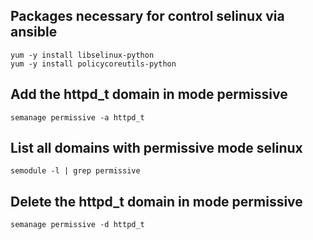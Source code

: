 ## Packages necessary for control selinux via ansible
```
yum -y install libselinux-python
yum -y install policycoreutils-python
```

## Add the httpd_t domain in mode permissive 
```
semanage permissive -a httpd_t
```

## List all domains with permissive mode selinux
```
semodule -l | grep permissive
```

## Delete the httpd_t domain in mode permissive
```
semanage permissive -d httpd_t
```

